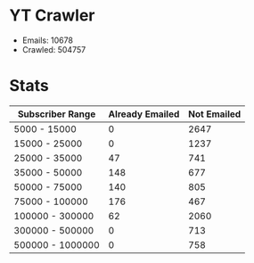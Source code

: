 # YT Crawler
- Emails: 10678
- Crawled: 504757

# Stats
| Subscriber Range  | Already Emailed | Not Emailed |
|-------|-------|-------|
| 5000 - 15000 | 0 | 2647 |
| 15000 - 25000 | 0 | 1237 |
| 25000 - 35000 | 47 | 741 |
| 35000 - 50000 | 148 | 677 |
| 50000 - 75000 | 140 | 805 |
| 75000 - 100000 | 176 | 467 |
| 100000 - 300000 | 62 | 2060 |
| 300000 - 500000 | 0 | 713 |
| 500000 - 1000000 | 0 | 758 |
